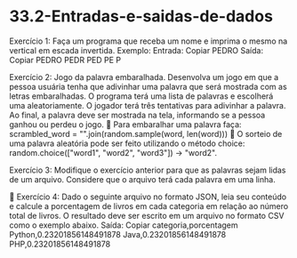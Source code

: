 # 33.2-Entradas-e-saidas-de-dados

Exercício 1: Faça um programa que receba um nome e imprima o mesmo na vertical em escada invertida. Exemplo:
Entrada:
Copiar
PEDRO
Saída:
Copiar
PEDRO
PEDR
PED
PE
P

Exercício 2: Jogo da palavra embaralhada. Desenvolva um jogo em que a pessoa usuária tenha que adivinhar uma palavra que será mostrada com as letras embaralhadas. O programa terá uma lista de palavras e escolherá uma aleatoriamente. O jogador terá três tentativas para adivinhar a palavra. Ao final, a palavra deve ser mostrada na tela, informando se a pessoa ganhou ou perdeu o jogo.
🦜 Para embaralhar uma palavra faça: scrambled_word = "".join(random.sample(word, len(word)))
🦜 O sorteio de uma palavra aleatória pode ser feito utilizando o método choice: random.choice(["word1", "word2", "word3"]) -> "word2".

Exercício 3: Modifique o exercício anterior para que as palavras sejam lidas de um arquivo. Considere que o arquivo terá cada palavra em uma linha.

🚀 Exercício 4: Dado o seguinte arquivo no formato JSON, leia seu conteúdo e calcule a porcentagem de livros em cada categoria em relação ao número total de livros. O resultado deve ser escrito em um arquivo no formato CSV como o exemplo abaixo.
Saída:
Copiar
categoria,porcentagem
Python,0.23201856148491878
Java,0.23201856148491878
PHP,0.23201856148491878
